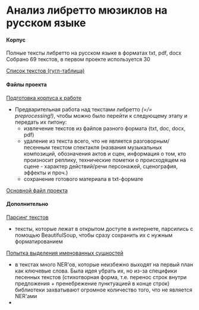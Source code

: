 # Анализ либретто мюзиклов на русском языке

#### Корпус
Полные тексты либретто на русском языке в форматах txt, pdf, docx
Собрано 69 текстов, в первом проекте используется 30

[Список текстов (гугл-таблица)](https://docs.google.com/spreadsheets/d/1So7miYbSeJLBOYlysZMyM4mmbUQP_OXa9gcMdpGnVLo/edit?usp=sharing)



#### Файлы проекта

[Подготовка корпуса к работе](https://github.com/idcverym/hseCL/blob/main/project%201/corpus_preparation.ipynb)
- Предварительная работа над текстами либретто *(=/= preprocessing!)*, чтобы можно было перейти к следующему этапу и передать их питону:
  - извлечение текстов из файлов разного формата (txt, doc, docx, pdf)
  - удаление из текста всего, что не является разговорным/песенным текстом спектакля (названия музыкальных композиций, обозначения актов и сцен, информация о том, кто произносит реплику, технические пометки о происходящем на сцене - характер действий/речи персонажей, сценография, эффекты и проч.)
  - сохранение готового материала в txt-формате

[Основной файл проекта]()



#### Дополнительно
[Парсинг текстов](https://github.com/idcverym/hseCL/blob/437ffb0e3d68aba815811b350263bdec703498d4/project%201/some_libretto_parsed.ipynb) 
- тексты, которые лежат в открытом доступе в интернете, парсились с помощью BeautifulSoup, чтобы сразу сохранить их с нужным форматированием

[Попытка выделения именованных сущностей](https://github.com/idcverym/hseCL/blob/main/project%201/NERs_overview.ipynb)
- в текстах много NER'ов, которые неизбежно выходят на первый план как ключевые слова. Была идея убрать их, но из-за специфики песенных текстов (стихотворная форма, т.е. перенос строк внутри предложения + пренебрежение пунктуацией в конце строк) библиотеки захватывают огромное количество того, что не является NER'ами
- 


